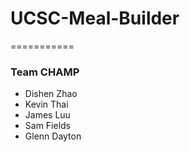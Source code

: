 # UCSC-Meal-Builder
===========

### Team CHAMP
 * Dishen Zhao
 * Kevin Thai
 * James Luu
 * Sam Fields
 * Glenn Dayton
